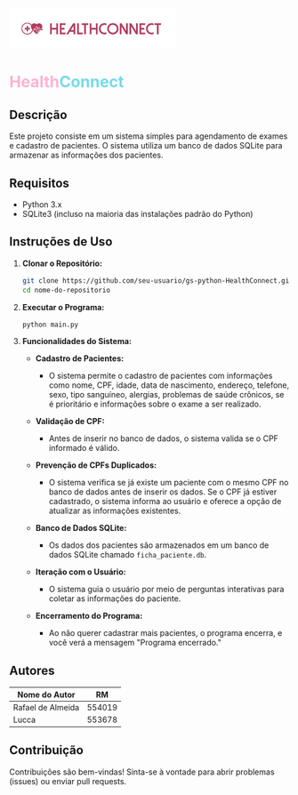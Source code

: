 <img src="imagens/logoHealthConnect.jpg" alt="Logo da Minha Aplicação" width="300"/>

<h1><spam style="color:#FDB3D5">Health</spam><span style="color:#77DBE8">Connect</span></h1>


## Descrição
Este projeto consiste em um sistema simples para agendamento de exames e cadastro de pacientes. O sistema utiliza um banco de dados SQLite para armazenar as informações dos pacientes.

## Requisitos
- Python 3.x
- SQLite3 (incluso na maioria das instalações padrão do Python)


## Instruções de Uso

1. **Clonar o Repositório:**
    ```bash
    git clone https://github.com/seu-usuario/gs-python-HealthConnect.git
    cd nome-do-repositorio
    ```

2. **Executar o Programa:**
    ```bash
    python main.py
    ```

3. **Funcionalidades do Sistema:**
    - **Cadastro de Pacientes:**
        - O sistema permite o cadastro de pacientes com informações como nome, CPF, idade, data de nascimento, endereço, telefone, sexo, tipo sanguíneo, alergias, problemas de saúde crônicos, se é prioritário e informações sobre o exame a ser realizado.

    - **Validação de CPF:**
        - Antes de inserir no banco de dados, o sistema valida se o CPF informado é válido.

    - **Prevenção de CPFs Duplicados:**
        - O sistema verifica se já existe um paciente com o mesmo CPF no banco de dados antes de inserir os dados. Se o CPF já estiver cadastrado, o sistema informa ao usuário e oferece a opção de atualizar as informações existentes.

    - **Banco de Dados SQLite:**
        - Os dados dos pacientes são armazenados em um banco de dados SQLite chamado `ficha_paciente.db`.

    - **Iteração com o Usuário:**
        - O sistema guia o usuário por meio de perguntas interativas para coletar as informações do paciente.

    - **Encerramento do Programa:**
        - Ao não querer cadastrar mais pacientes, o programa encerra, e você verá a mensagem "Programa encerrado."


## Autores
| Nome do Autor | RM |
|---------------|--------|
| Rafael de Almeida    | 554019 |
| Lucca    | 553678 |

## Contribuição
Contribuições são bem-vindas! Sinta-se à vontade para abrir problemas (issues) ou enviar pull requests.


